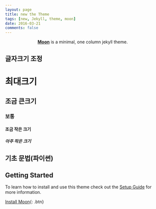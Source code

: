 ```yaml
---
layout: page
title: new the Theme
tags: [new, Jekyll, theme, moon]
date: 2016-03-21
comments: false
---
```

<center><a href="http://taylantatli.github.io/Moon"><b>Moon</b></a> is a minimal, one column jekyll theme.</center>


## 글자크기 조정
# 최대크기
## 조금 큰크기
### 보통
#### 조금 작은 크기
##### 아주 작은 크기

## 기초 문법(파이썬)



## Getting Started

To learn how to install and use this theme check out the [Setup Guide](http://taylantatli.me/Moon/moon-theme/) for more information.
      
[Install Moon](https://github.com/TaylanTatli/Moon){: .btn}

